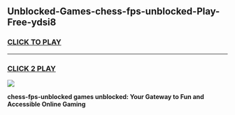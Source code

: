 
## Unblocked-Games-chess-fps-unblocked-Play-Free-ydsi8
<h3>
<a href="https://premium76.site?title=chess-fps-unblocked&ref=23A">CLICK TO PLAY</a></h3>
<hr>

<h3>
<a href="https://premium76.site?title=chess-fps-unblocked&ref=23A">CLICK 2 PLAY</a>
  
</h3>

<a href="https://premium76.site?title=chess-fps-unblocked&ref=23A"><img src="https://clearcache.store/games.png"></a>


**chess-fps-unblocked games unblocked: Your Gateway to Fun and Accessible Online Gaming**
